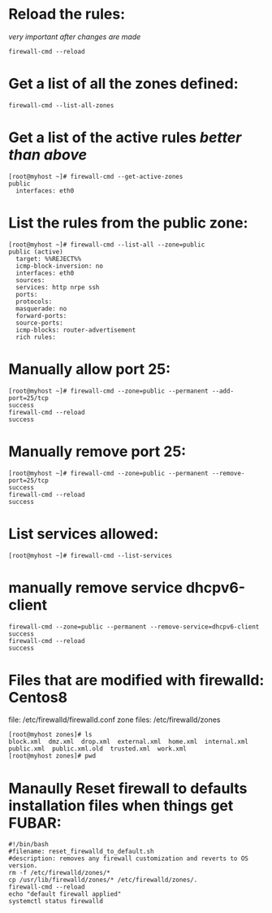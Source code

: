 # Reload the rules:
*very important after changes are made*
```
firewall-cmd --reload
```
# Get a list of all the zones defined:

```
firewall-cmd --list-all-zones
```

# Get a list of the active rules *better than above*
```
[root@myhost ~]# firewall-cmd --get-active-zones
public
  interfaces: eth0
 ```

# List the rules from the public zone:
```
[root@myhost ~]# firewall-cmd --list-all --zone=public
public (active)
  target: %%REJECT%%
  icmp-block-inversion: no
  interfaces: eth0
  sources:
  services: http nrpe ssh
  ports:
  protocols:
  masquerade: no
  forward-ports:
  source-ports:
  icmp-blocks: router-advertisement
  rich rules:
```
# Manually allow port 25:
```
[root@myhost ~]# firewall-cmd --zone=public --permanent --add-port=25/tcp
success
firewall-cmd --reload
success
```

# Manually remove port 25:
```
[root@myhost ~]# firewall-cmd --zone=public --permanent --remove-port=25/tcp
success
firewall-cmd --reload
success
```
# List services allowed:
```
[root@myhost ~]# firewall-cmd --list-services
```

# manually remove service dhcpv6-client
```
firewall-cmd --zone=public --permanent --remove-service=dhcpv6-client
success
firewall-cmd --reload
success
```

# Files that are modified with firewalld: Centos8
file: /etc/firewalld/firewalld.conf
zone files: /etc/firewalld/zones
```
[root@myhost zones]# ls
block.xml  dmz.xml  drop.xml  external.xml  home.xml  internal.xml  public.xml  public.xml.old  trusted.xml  work.xml
[root@myhost zones]# pwd
```

# Manaully Reset firewall to defaults installation files when things get FUBAR:
```
#!/bin/bash
#filename: reset_firewalld_to_default.sh
#description: removes any firewall customization and reverts to OS version. 
rm -f /etc/firewalld/zones/*
cp /usr/lib/firewalld/zones/* /etc/firewalld/zones/.
firewall-cmd --reload
echo "default firewall applied"
systemctl status firewalld
```
